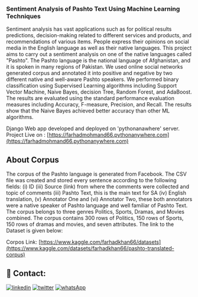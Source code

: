 ### Sentiment Analysis of Pashto Text Using Machine Learning Techniques
Sentiment analysis has vast applications such as for political results predictions, decision-making related to different services and products, and recommendations of various items. People express their opinions on social media in the English language as well as their native languages. This project aims to carry out a sentiment analysis on one of the native languages called "Pashto". The Pashto language is the national language of Afghanistan, and it is spoken in many regions of Pakistan. We used online social networks generated corpus and annotated it into positive and negative by two different native and well-aware Pashto speakers. We performed binary classification using Supervised Learning algorithms including Support Vector Machine, Naive Bayes, decision Tree, Random Forest, and AdaBoost. The results are evaluated using the standard performance evaluation measures including Accuracy, F-measure, Precision, and Recall. The results show that the Naive Bayes achieved better accuracy than other ML algorithms.  


Django Web app developed and deployed on 'pythonanawhere' server.  
Project Live on : [https://farhadmohmand66.pythonanywhere.com](https://farhadmohmand66.pythonanywhere.com)


## About Corpus
The corpus of the Pashto language is generated from Facebook. The CSV file was created and stored every sentence according to the following fields: (i) ID (iii) Source (link) from where the comments were collected and topic of comments (iii) Pashto Text, this is the main text for SA (iv) English translation, (v) Annotator One and (vi) Annotator Two, these both annotators were a native speaker of Pashto language and well familiar of Pashto Text. The corpus belongs to three genres Politics, Sports, Dramas, and Movies combined. The corpus contains 300 rows of Politics, 150 rows of Sports, 150 rows of dramas and movies, and seven attributes. The link to the Dataset is given below:


Corpos Link: [https://www.kaggle.com/farhadkhan66/datasets](https://www.kaggle.com/datasets/farhadkhan66/pashto-translated-corpus)   



## 🔗 Contact:
[![linkedin](https://img.shields.io/badge/linkedin-0A66C2?style=for-the-badge&logo=linkedin&logoColor=white)](https://www.linkedin.com/in/farhadmohmand66/)
[![twitter](https://img.shields.io/badge/twitter-1DA1F2?style=for-the-badge&logo=twitter&logoColor=white)](https://twitter.com/farhadMohmand66)
[![whatsApp](https://img.shields.io/badge/WhatsApp-1DA1F2?style=for-the-badge&logo=whatsApp&logoColor=white)](https://wa.me/03469869529?text=)
